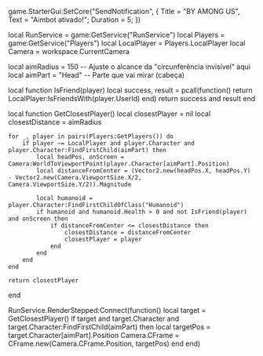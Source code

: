 game.StarterGui:SetCore("SendNotification", {
    Title = "BY AMONG US",
    Text = "Aimbot ativado!";
    Duration = 5;
})

local RunService = game:GetService("RunService")
local Players = game:GetService("Players")
local LocalPlayer = Players.LocalPlayer
local Camera = workspace.CurrentCamera

local aimRadius = 150 -- Ajuste o alcance da "circunferência invisível" aqui
local aimPart = "Head" -- Parte que vai mirar (cabeça)

local function IsFriend(player)
    local success, result = pcall(function()
        return LocalPlayer:IsFriendsWith(player.UserId)
    end)
    return success and result
end

local function GetClosestPlayer()
    local closestPlayer = nil
    local closestDistance = aimRadius

    for _, player in pairs(Players:GetPlayers()) do
        if player ~= LocalPlayer and player.Character and player.Character:FindFirstChild(aimPart) then
            local headPos, onScreen = Camera:WorldToViewportPoint(player.Character[aimPart].Position)
            local distanceFromCenter = (Vector2.new(headPos.X, headPos.Y) - Vector2.new(Camera.ViewportSize.X/2, Camera.ViewportSize.Y/2)).Magnitude

            local humanoid = player.Character:FindFirstChildOfClass("Humanoid")
            if humanoid and humanoid.Health > 0 and not IsFriend(player) and onScreen then
                if distanceFromCenter <= closestDistance then
                    closestDistance = distanceFromCenter
                    closestPlayer = player
                end
            end
        end
    end

    return closestPlayer
end

RunService.RenderStepped:Connect(function()
    local target = GetClosestPlayer()
    if target and target.Character and target.Character:FindFirstChild(aimPart) then
        local targetPos = target.Character[aimPart].Position
        Camera.CFrame = CFrame.new(Camera.CFrame.Position, targetPos)
    end
end)
